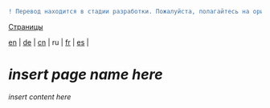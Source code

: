 ```diff
! Перевод находится в стадии разработки. Пожалуйста, полагайтесь на оригинальную версию на английском языке.
```

[Страницы](https://github.com/syncloud/docs/blob/master/ru/index.md#Страницы)

[en](https://github.com/syncloud/platform/wiki/Time) | 
[de](https://github.com/syncloud/docs/blob/master/de/content/Time.md) | 
[cn](https://github.com/syncloud/docs/blob/master/cn/content/Time.md) | 
ru | 
[fr](https://github.com/syncloud/docs/blob/master/fr/content/Time.md) | 
[es](https://github.com/syncloud/docs/blob/master/es/content/Time.md) | 

# *insert page name here*

*insert content here*

